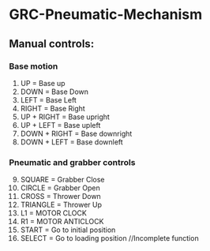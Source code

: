 # GRC-Pneumatic-Mechanism
## Manual controls:

### Base motion 

1. UP = Base up
2. DOWN = Base Down
3. LEFT = Base Left
4. RIGHT = Base Right
5. UP + RIGHT = Base upright
6. UP + LEFT = Base upleft
7. DOWN + RIGHT = Base downright
8. DOWN + LEFT = Base downleft

### Pneumatic and grabber controls

9. SQUARE = Grabber Close
10. CIRCLE = Grabber Open
11. CROSS = Thrower Down
12. TRIANGLE = Thrower Up
13. L1 = MOTOR CLOCK
14. R1 = MOTOR ANTICLOCK
15. START = Go to initial position
16. SELECT = Go to loading position //Incomplete function

